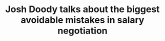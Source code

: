 ---
podcast: People Stack Podcast
title: Josh Doody talks about the biggest avoidable mistakes in salary negotiation
host: Jen Bunk
podcast_url: https://jbunky.medium.com/people-stack-podcast-josh-doody-talks-about-the-biggest-avoidable-mistakes-in-salary-negotiation-ff551a531bd3
thumbnail: people_stack_podcast.jpg
publication_date: 04-09-2018
---